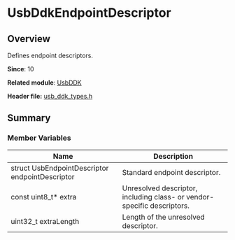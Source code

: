 # UsbDdkEndpointDescriptor
<!--Kit: Driver Development Kit-->
<!--Subsystem: Driver-->
<!--Owner: @lixinsheng2-->
<!--Designer: @w00373942-->
<!--Tester: @dong-dongzhen-->
<!--Adviser: @w_Machine_cc-->

## Overview

Defines endpoint descriptors.

**Since**: 10

**Related module**: [UsbDDK](capi-usbddk.md)

**Header file:** [usb_ddk_types.h](capi-usb-ddk-types-h.md)

## Summary

### Member Variables

| Name| Description|
| -- | -- |
| struct UsbEndpointDescriptor endpointDescriptor | Standard endpoint descriptor.|
| const uint8_t* extra | Unresolved descriptor, including class- or vendor-specific descriptors.|
| uint32_t extraLength | Length of the unresolved descriptor.|
